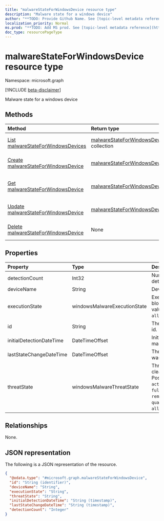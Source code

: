 ```yaml
---
title: "malwareStateForWindowsDevice resource type"
description: "Malware state for a windows device"
author: "**TODO: Provide Github Name. See [topic-level metadata reference](https://msgo.azurewebsites.net/add/document/guidelines/metadata.html#topic-level-metadata)**"
localization_priority: Normal
ms.prod: "**TODO: Add MS prod. See [topic-level metadata reference](https://msgo.azurewebsites.net/add/document/guidelines/metadata.html#topic-level-metadata)**"
doc_type: resourcePageType
---
```


# malwareStateForWindowsDevice resource type

Namespace: microsoft.graph

[!INCLUDE [beta-disclaimer](../../includes/beta-disclaimer.md)]

Malware state for a windows device

## Methods
|Method|Return type|Description|
|:---|:---|:---|
|[List malwareStateForWindowsDevices](../api/malwarestateforwindowsdevice-list.md)|[malwareStateForWindowsDevice](../resources/malwarestateforwindowsdevice.md) collection|Get a list of the [malwareStateForWindowsDevice](../resources/malwarestateforwindowsdevice.md) objects and their properties.|
|[Create malwareStateForWindowsDevice](../api/malwarestateforwindowsdevice-create.md)|[malwareStateForWindowsDevice](../resources/malwarestateforwindowsdevice.md)|Create a new [malwareStateForWindowsDevice](../resources/malwarestateforwindowsdevice.md) object.|
|[Get malwareStateForWindowsDevice](../api/malwarestateforwindowsdevice-get.md)|[malwareStateForWindowsDevice](../resources/malwarestateforwindowsdevice.md)|Read the properties and relationships of a [malwareStateForWindowsDevice](../resources/malwarestateforwindowsdevice.md) object.|
|[Update malwareStateForWindowsDevice](../api/malwarestateforwindowsdevice-update.md)|[malwareStateForWindowsDevice](../resources/malwarestateforwindowsdevice.md)|Update the properties of a [malwareStateForWindowsDevice](../resources/malwarestateforwindowsdevice.md) object.|
|[Delete malwareStateForWindowsDevice](../api/malwarestateforwindowsdevice-delete.md)|None|Deletes a [malwareStateForWindowsDevice](../resources/malwarestateforwindowsdevice.md) object.|

## Properties
|Property|Type|Description|
|:---|:---|:---|
|detectionCount|Int32|Number of times the malware is detected|
|deviceName|String|Device name|
|executionState|windowsMalwareExecutionState|Execution status of the malware like blocked/executing etc. Possible values are: `unknown`, `blocked`, `allowed`, `running`, `notRunning`.|
|id|String|The unique Identifier. This is device id.|
|initialDetectionDateTime|DateTimeOffset|Initial detection datetime of the malware|
|lastStateChangeDateTime|DateTimeOffset|The last time this particular threat was changed|
|threatState|windowsMalwareThreatState|Threat status of the malware like cleaned/quarantined/allowed etc. Possible values are: `active`, `actionFailed`, `manualStepsRequired`, `fullScanRequired`, `rebootRequired`, `remediatedWithNonCriticalFailures`, `quarantined`, `removed`, `cleaned`, `allowed`, `noStatusCleared`.|

## Relationships
None.

## JSON representation
The following is a JSON representation of the resource.
<!-- {
  "blockType": "resource",
  "keyProperty": "id",
  "@odata.type": "microsoft.graph.malwareStateForWindowsDevice",
  "openType": false
}
-->
``` json
{
  "@odata.type": "#microsoft.graph.malwareStateForWindowsDevice",
  "id": "String (identifier)",
  "deviceName": "String",
  "executionState": "String",
  "threatState": "String",
  "initialDetectionDateTime": "String (timestamp)",
  "lastStateChangeDateTime": "String (timestamp)",
  "detectionCount": "Integer"
}
```

